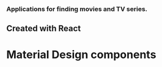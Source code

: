 ### Applications for finding movies and TV series.
## Created with React
# Material Design components
